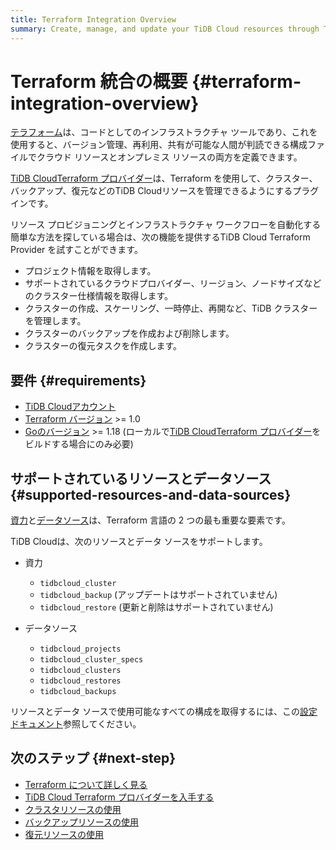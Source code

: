 ```yaml
---
title: Terraform Integration Overview
summary: Create, manage, and update your TiDB Cloud resources through Terraform.
---
```


# Terraform 統合の概要 {#terraform-integration-overview}

[<a href="https://www.terraform.io/">テラフォーム</a>](https://www.terraform.io/)は、コードとしてのインフラストラクチャ ツールであり、これを使用すると、バージョン管理、再利用、共有が可能な人間が判読できる構成ファイルでクラウド リソースとオンプレミス リソースの両方を定義できます。

[<a href="https://registry.terraform.io/providers/tidbcloud/tidbcloud">TiDB CloudTerraform プロバイダー</a>](https://registry.terraform.io/providers/tidbcloud/tidbcloud)は、Terraform を使用して、クラスター、バックアップ、復元などのTiDB Cloudリソースを管理できるようにするプラグインです。

リソース プロビジョニングとインフラストラクチャ ワークフローを自動化する簡単な方法を探している場合は、次の機能を提供するTiDB Cloud Terraform Provider を試すことができます。

-   プロジェクト情報を取得します。
-   サポートされているクラウドプロバイダー、リージョン、ノードサイズなどのクラスター仕様情報を取得します。
-   クラスターの作成、スケーリング、一時停止、再開など、TiDB クラスターを管理します。
-   クラスターのバックアップを作成および削除します。
-   クラスターの復元タスクを作成します。

## 要件 {#requirements}

-   [<a href="https://tidbcloud.com/free-trial">TiDB Cloudアカウント</a>](https://tidbcloud.com/free-trial)
-   [<a href="https://www.terraform.io/downloads.html">Terraform バージョン</a>](https://www.terraform.io/downloads.html) &gt;= 1.0
-   [<a href="https://golang.org/doc/install">Goのバージョン</a>](https://golang.org/doc/install) &gt;= 1.18 (ローカルで[<a href="https://github.com/tidbcloud/terraform-provider-tidbcloud">TiDB CloudTerraform プロバイダー</a>](https://github.com/tidbcloud/terraform-provider-tidbcloud)をビルドする場合にのみ必要)

## サポートされているリソースとデータソース {#supported-resources-and-data-sources}

[<a href="https://www.terraform.io/language/resources">資力</a>](https://www.terraform.io/language/resources)と[<a href="https://www.terraform.io/language/data-sources">データソース</a>](https://www.terraform.io/language/data-sources)は、Terraform 言語の 2 つの最も重要な要素です。

TiDB Cloudは、次のリソースとデータ ソースをサポートします。

-   資力

    -   `tidbcloud_cluster`
    -   `tidbcloud_backup` (アップデートはサポートされていません)
    -   `tidbcloud_restore` (更新と削除はサポートされていません)

-   データソース

    -   `tidbcloud_projects`
    -   `tidbcloud_cluster_specs`
    -   `tidbcloud_clusters`
    -   `tidbcloud_restores`
    -   `tidbcloud_backups`

リソースとデータ ソースで使用可能なすべての構成を取得するには、この[<a href="https://registry.terraform.io/providers/tidbcloud/tidbcloud/latest/docs">設定ドキュメント</a>](https://registry.terraform.io/providers/tidbcloud/tidbcloud/latest/docs)参照してください。

## 次のステップ {#next-step}

-   [<a href="https://www.terraform.io/docs">Terraform について詳しく見る</a>](https://www.terraform.io/docs)
-   [<a href="/tidb-cloud/terraform-get-tidbcloud-provider.md">TiDB Cloud Terraform プロバイダーを入手する</a>](/tidb-cloud/terraform-get-tidbcloud-provider.md)
-   [<a href="/tidb-cloud/terraform-use-cluster-resource.md">クラスタリソースの使用</a>](/tidb-cloud/terraform-use-cluster-resource.md)
-   [<a href="/tidb-cloud/terraform-use-backup-resource.md">バックアップリソースの使用</a>](/tidb-cloud/terraform-use-backup-resource.md)
-   [<a href="/tidb-cloud/terraform-use-restore-resource.md">復元リソースの使用</a>](/tidb-cloud/terraform-use-restore-resource.md)
